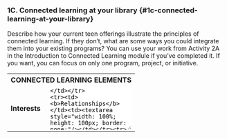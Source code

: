### 1C. Connected learning at your library {#1c-connected-learning-at-your-library}

Describe how your current teen offerings illustrate the principles of connected learning. If they don’t, what are some ways you could integrate them into your existing programs? You can use your work from Activity 2A in the Introduction to Connected Learning module if you’ve completed it. If you want, you can focus on only one program, project, or initiative.

<table class="table-format">
<tr><th colspan="2"><b>CONNECTED LEARNING ELEMENTS</b></th></tr>
<tr><td><b>Interests</b></td><td><textarea style="width: 100%; height: 100px; border: none;"/></td></tr>
<tr><td><b>Relationships</b></td><td><textarea style="width: 100%; height: 100px; border: none;"/></td></tr><tr><td><b>Opportunity</b></td><td><textarea style="width: 100%; height: 100px; border: none;"/></td></tr><tr><td><b>Production centered</b></td><td><textarea style="width: 100%; height: 100px; border: none;"/></td></tr><tr><td><b>Shared purpose</b></td><td><textarea style="width: 100%; height: 100px; border: none;"/></td></tr><tr><td><b>Sponsorship</b></td><td><textarea style="width: 100%; height: 100px; border: none;"/></td></tr><tr><td><b>Building pathways</b></td><td><textarea style="width: 100%; height: 100px; border: none;"/></td></tr></table>

Which of these principles do you feel comfortable with? Which ones do you need to work on? Choose one principle to focus on during these activities.